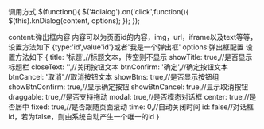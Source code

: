 调用方式
$(function(){
  $('#dialog').on('click',function(){
    $(this).knDialog(content, options);
  });
});

content:弹出框内容
  内容可以为页面id的内容，img，url，iframe以及text等等，设置方法如下
  {type:'id',value'id'}或者'我是一个弹出框'
options:弹出框配置
  设置方法如下
  {
    title: '标题',//标题文本，传空则不显示
    showTitle: true,//是否显示标题栏
    closeText: '',//关闭按钮文本
    btnConfirm: '确定',//确定按钮文本
    btnCancel: '取消',//取消按钮文本
    showBtns: true,//是否显示按钮组
    showBtnConfirm: true,//显示确定按钮
    showBtnCancel: true,//显示取消按钮
    draggable: true,//是否支持拖动
    modal: true,//是否模态对话框
    center: true,//是否居中
    fixed: true,//是否跟随页面滚动
    time: 0,//自动关闭时间
    id: false//对话框id，若为false，则由系统自动产生一个唯一的id
  }